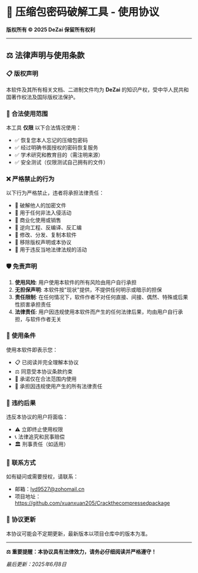 # 🔐 压缩包密码破解工具 - 使用协议

**版权所有 © 2025 DeZai 保留所有权利**

---

## ⚖️ 法律声明与使用条款

### 📋 **版权声明**
本软件及其所有相关文档、二进制文件均为 **DeZai** 的知识产权，受中华人民共和国著作权法及国际版权法保护。

### 🎯 **合法使用范围**
本工具 **仅限** 以下合法情况使用：
- ✅ 恢复您本人忘记的压缩包密码
- ✅ 经过明确书面授权的密码恢复服务
- ✅ 学术研究和教育目的（需注明来源）
- ✅ 安全测试（仅限测试自己拥有的文件）

### ❌ **严格禁止的行为**
以下行为严格禁止，违者将承担法律责任：
- 🚫 破解他人的加密文件
- 🚫 用于任何非法入侵活动
- 🚫 商业化使用或销售
- 🚫 逆向工程、反编译、反汇编
- 🚫 修改、分发、复制本软件
- 🚫 移除版权声明或本协议
- 🚫 用于违反当地法律法规的活动

### 🛡️ **免责声明**
1. **使用风险**: 用户使用本软件的所有风险由用户自行承担
2. **无担保声明**: 本软件按"现状"提供，不提供任何明示或暗示的担保
3. **责任限制**: 在任何情况下，软件作者不对任何直接、间接、偶然、特殊或后果性损害承担责任
4. **法律责任**: 用户因违规使用本软件而产生的任何法律后果，均由用户自行承担，与软件作者无关

### 📝 **使用条件**
使用本软件即表示您：
- 📋 已阅读并完全理解本协议
- ⚖️ 同意受本协议条款约束
- 🤝 承诺仅在合法范围内使用
- 💼 承担因违规使用产生的所有法律责任

### 🚨 **违约后果**
违反本协议的用户将面临：
- ⚠️ 立即终止使用权限
- 📞 法律追究和民事赔偿
- 🏛️ 刑事责任（如适用）

### 📧 **联系方式**
如有疑问或需要授权，请联系：
- 邮箱：lyd9527@zohomail.cn
- 项目地址：https://github.com/xuanxuan205/Crackthecompressedpackage

### 📅 **协议更新**
本协议可能会不定期更新，最新版本以项目仓库中的版本为准。

---

**⚖️ 重要提醒：本协议具有法律效力，请务必仔细阅读并严格遵守！**

*最后更新：2025年6月8日*
